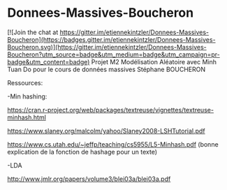 # Donnees-Massives-Boucheron

[![Join the chat at https://gitter.im/etiennekintzler/Donnees-Massives-Boucheron](https://badges.gitter.im/etiennekintzler/Donnees-Massives-Boucheron.svg)](https://gitter.im/etiennekintzler/Donnees-Massives-Boucheron?utm_source=badge&utm_medium=badge&utm_campaign=pr-badge&utm_content=badge)
Projet M2 Modélisation Aléatoire avec Minh Tuan Do pour le cours de données massives Stéphane BOUCHERON

Ressources:

-Min hashing:

https://cran.r-project.org/web/packages/textreuse/vignettes/textreuse-minhash.html

https://www.slaney.org/malcolm/yahoo/Slaney2008-LSHTutorial.pdf

https://www.cs.utah.edu/~jeffp/teaching/cs5955/L5-Minhash.pdf (bonne explication de la fonction de hashage pour un texte)

-LDA

http://www.jmlr.org/papers/volume3/blei03a/blei03a.pdf


